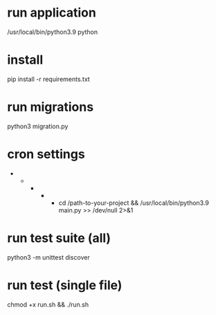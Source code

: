 # run application
/usr/local/bin/python3.9 python

# install
pip install -r requirements.txt

# run migrations
python3 migration.py

# cron settings
* * * * * cd /path-to-your-project && /usr/local/bin/python3.9 main.py  >> /dev/null 2>&1

# run test suite (all)
python3 -m unittest discover

# run test (single file)
chmod +x run.sh && ./run.sh

